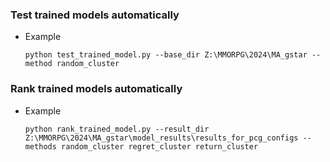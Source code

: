 ### Test trained models automatically
- Example
    ```shell
    python test_trained_model.py --base_dir Z:\MMORPG\2024\MA_gstar --method random_cluster
    ```

### Rank trained models automatically
- Example
    ```shell
    python rank_trained_model.py --result_dir Z:\MMORPG\2024\MA_gstar\model_results\results_for_pcg_configs --methods random_cluster regret_cluster return_cluster
    ```

